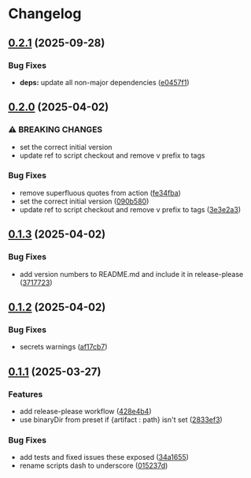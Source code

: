 # Changelog

## [0.2.1](https://github.com/tkk2112/cmake-builder/compare/0.2.0...0.2.1) (2025-09-28)


### Bug Fixes

* **deps:** update all non-major dependencies ([e0457f1](https://github.com/tkk2112/cmake-builder/commit/e0457f1013d65e92e71bf66c85ab9c353d80a307))

## [0.2.0](https://github.com/tkk2112/cmake-builder/compare/0.1.3...0.2.0) (2025-04-02)


### ⚠ BREAKING CHANGES

* set the correct initial version
* update ref to script checkout and remove v prefix to tags

### Bug Fixes

* remove superfluous quotes from action ([fe34fba](https://github.com/tkk2112/cmake-builder/commit/fe34fba5425f2f8e4561ca9fdc07374f6b449670))
* set the correct initial version ([090b580](https://github.com/tkk2112/cmake-builder/commit/090b580dc46eed84238950bd686beb169ea446aa))
* update ref to script checkout and remove v prefix to tags ([3e3e2a3](https://github.com/tkk2112/cmake-builder/commit/3e3e2a35f42502d08bbbec8506a57e5cc2fdc567))

## [0.1.3](https://github.com/tkk2112/cmake-builder/compare/v0.1.2...v0.1.3) (2025-04-02)


### Bug Fixes

* add version numbers to README.md and include it in release-please ([3717723](https://github.com/tkk2112/cmake-builder/commit/37177233d6433408ce17b47cde86117d81798e17))

## [0.1.2](https://github.com/tkk2112/cmake-builder/compare/v0.1.1...v0.1.2) (2025-04-02)


### Bug Fixes

* secrets warnings ([af17cb7](https://github.com/tkk2112/cmake-builder/commit/af17cb7fa0c44337b7f1e86500465e06d63bbf1f))

## [0.1.1](https://github.com/tkk2112/cmake-builder/compare/v0.1.0...v0.1.1) (2025-03-27)


### Features

* add release-please workflow ([428e4b4](https://github.com/tkk2112/cmake-builder/commit/428e4b46ad0a71445e33debffef76e5bf013d63b))
* use binaryDir from preset if {artifact : path} isn't set ([2833ef3](https://github.com/tkk2112/cmake-builder/commit/2833ef30844d7658b26ae367a3b6af5d13c9f47a))


### Bug Fixes

* add tests and fixed issues these exposed ([34a1655](https://github.com/tkk2112/cmake-builder/commit/34a16557e745efba32c99006f904fa64fea495ae))
* rename scripts dash to underscore ([015237d](https://github.com/tkk2112/cmake-builder/commit/015237de5ce57b4ed9648401faf5b0c88ccc6e33))

